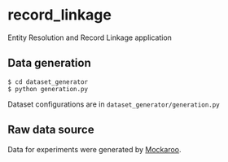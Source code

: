 # record_linkage
Entity Resolution and Record Linkage application
## Data generation
```
$ cd dataset_generator
$ python generation.py
```
Dataset configurations are in `dataset_generator/generation.py`
## Raw data source
Data for experiments were generated by [Mockaroo](https://www.mockaroo.com).
